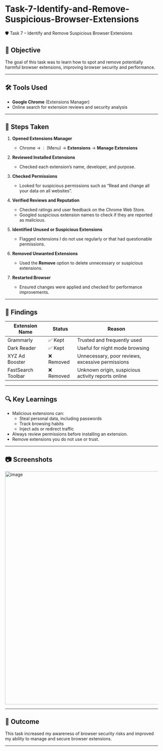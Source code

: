# Task-7-Identify-and-Remove-Suspicious-Browser-Extensions


🛡️ Task 7 – Identify and Remove Suspicious Browser Extensions

## 📌 Objective
The goal of this task was to learn how to spot and remove potentially harmful browser extensions, improving browser security and performance.

---

## 🛠 Tools Used
- **Google Chrome** (Extensions Manager)
- Online search for extension reviews and security analysis

---

## 📝 Steps Taken

1. **Opened Extensions Manager**  
   - Chrome → `⋮` (Menu) → **Extensions** → **Manage Extensions**

2. **Reviewed Installed Extensions**  
   - Checked each extension’s name, developer, and purpose.

3. **Checked Permissions**  
   - Looked for suspicious permissions such as “Read and change all your data on all websites”.

4. **Verified Reviews and Reputation**  
   - Checked ratings and user feedback on the Chrome Web Store.
   - Googled suspicious extension names to check if they are reported as malicious.

5. **Identified Unused or Suspicious Extensions**  
   - Flagged extensions I do not use regularly or that had questionable permissions.

6. **Removed Unwanted Extensions**  
   - Used the **Remove** option to delete unnecessary or suspicious extensions.

7. **Restarted Browser**  
   - Ensured changes were applied and checked for performance improvements.

---

## 📂 Findings

| Extension Name         | Status    | Reason                                                                 |
|------------------------|-----------|------------------------------------------------------------------------|
| Grammarly              | ✅ Kept   | Trusted and frequently used                                            |
| Dark Reader            | ✅ Kept   | Useful for night mode browsing                                         |
| XYZ Ad Booster         | ❌ Removed| Unnecessary, poor reviews, excessive permissions                       |
| FastSearch Toolbar     | ❌ Removed| Unknown origin, suspicious activity reports online                     |

---

## 🔍 Key Learnings
- Malicious extensions can:
  - Steal personal data, including passwords
  - Track browsing habits
  - Inject ads or redirect traffic
- Always review permissions before installing an extension.
- Remove extensions you do not use or trust.

---
## 📷 Screenshots
<img width="1366" height="766" alt="image" src="https://github.com/user-attachments/assets/a34adf6a-1699-4256-aed2-e829fa015f41" />

---

## 📎 Outcome
This task increased my awareness of browser security risks and improved my ability to manage and secure browser extensions.

---
